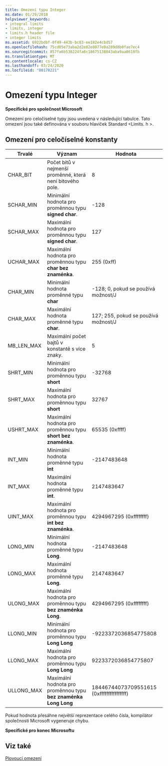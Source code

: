```yaml
---
title: Omezení typu Integer
ms.date: 01/29/2018
helpviewer_keywords:
- integral limits
- limits, integer
- limits.h header file
- integer limits
ms.assetid: 6922bdbf-0f49-443b-bc03-ee182e4cbd57
ms.openlocfilehash: 75cd05e73aba2d2e82e8077e0a289d8b0fae7ec4
ms.sourcegitcommit: 857fa6b530224fa6c18675138043aba9aa0619fb
ms.translationtype: MT
ms.contentlocale: cs-CZ
ms.lasthandoff: 03/24/2020
ms.locfileid: "80178221"
---
```

# <a name="integer-limits"></a>Omezení typu Integer

**Specifické pro společnost Microsoft**

Omezení pro celočíselné typy jsou uvedena v následující tabulce. Tato omezení jsou také definována v souboru hlaviček Standard \<Limits. h >.

## <a name="limits-on-integer-constants"></a>Omezení pro celočíselné konstanty

|Trvalé|Význam|Hodnota|
|--------------|-------------|-----------|
|CHAR_BIT|Počet bitů v nejmenší proměnné, která není bitového pole.|8|
|SCHAR_MIN|Minimální hodnota pro proměnnou typu **signed char**.|-128|
|SCHAR_MAX|Maximální hodnota pro proměnnou typu **signed char**.|127|
|UCHAR_MAX|Maximální hodnota pro proměnnou typu **char bez znaménka**.|255 (0xff)|
|CHAR_MIN|Minimální hodnota proměnné typu **char**|-128; 0, pokud se používá možnost/J|
|CHAR_MAX|Maximální hodnota proměnné typu **char**.|127; 255, pokud se používá možnost/J|
|MB_LEN_MAX|Maximální počet bajtů v konstantě s více znaky.|5|
|SHRT_MIN|Minimální hodnota pro proměnnou typu **short**|-32768|
|SHRT_MAX|Maximální hodnota pro proměnnou typu **short**|32767|
|USHRT_MAX|Maximální hodnota pro proměnnou typu **short bez znaménka**.|65535 (0xffff)|
|INT_MIN|Minimální hodnota proměnné typu **int**|-2147483648|
|INT_MAX|Maximální hodnota proměnné typu **int**.|2147483647|
|UINT_MAX|Maximální hodnota pro proměnnou typu **int bez znaménka**.|4294967295 (0xffffffff)|
|LONG_MIN|Minimální hodnota proměnné typu **Long**.|-2147483648|
|LONG_MAX|Maximální hodnota proměnné typu **Long**.|2147483647|
|ULONG_MAX|Maximální hodnota pro proměnnou typu **bez znaménka Long**.|4294967295 (0xffffffff)|
|LLONG_MIN|Minimální hodnota pro proměnnou typu **Long Long**|-9223372036854775808|
|LLONG_MAX|Maximální hodnota pro proměnnou typu **Long Long**|9223372036854775807|
|ULLONG_MAX|Maximální hodnota pro proměnnou typu **bez znaménka Long Long**|18446744073709551615 (0xffffffffffffffff)|

Pokud hodnota přesáhne největší reprezentace celého čísla, kompilátor společnosti Microsoft vygeneruje chybu.

**Specifické pro konec Microsoftu**

## <a name="see-also"></a>Viz také

[Plovoucí omezení](../cpp/floating-limits.md)
